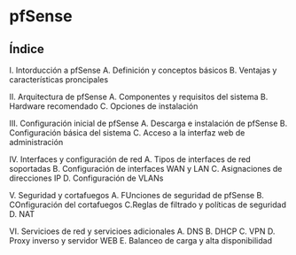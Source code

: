 # pfSense

## Índice

I. Intorducción a pfSense
  A. Definición y conceptos básicos
  B. Ventajas y características proncipales 
  
II. Arquitectura de pfSense
  A. Componentes y requisitos del sistema
  B. Hardware recomendado
  C. Opciones de instalación
  
III. Configuración inicial de pfSense
  A. Descarga e instalación de pfSense
  B. Configuración básica del sistema
  C. Acceso a la interfaz web de administración
  
IV. Interfaces y configuración de red
  A. Tipos de interfaces de red soportadas
  B. Configuración de interfaces WAN y LAN
  C. Asignaciones de direcciones IP
  D. Configuración de VLANs
  
 V. Seguridad y cortafuegos
  A. FUnciones de seguridad de pfSense
  B. COnfiguración del cortafuegos
  C.Reglas de filtrado y políticas de seguridad
  D. NAT
  
 VI. Servicioes de red y servicioes adicionales
   A. DNS
   B. DHCP
   C. VPN
   D. Proxy inverso y servidor WEB
   E. Balanceo de carga y alta disponibilidad
   
 
